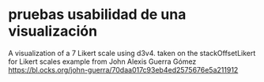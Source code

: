# pruebas usabilidad de una visualización

A visualization of a 7 Likert scale using d3v4. taken on the stackOffsetLikert for Likert scales example from John Alexis Guerra Gómez
https://bl.ocks.org/john-guerra/70daa017c93eb4ed2575676e5a211912
